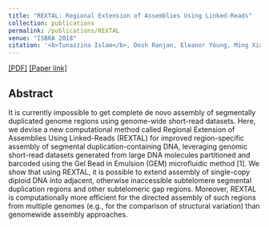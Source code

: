 ```yaml
---
title: "REXTAL: Regional Extension of Assemblies Using Linked-Reads"
collection: publications
permalink: /publications/REXTAL
venue: "ISBRA 2018"
citation: '<b>Tunazzina Islam</b>, Desh Ranjan, Eleanor Young, Ming Xiao, Mohammad Zubair, Harold Riethman. <i>14th International Symposium on Bioinformatics Research and Applications (ISBRA) 2018, pp.63-78.</i>'
---  
```

[[PDF]](https://tunazislam.github.io/files/REXTAL_ISBRA2018.pdf) [[Paper link]](https://link.springer.com/chapter/10.1007/978-3-319-94968-0_6)

## Abstract
It is currently impossible to get complete de novo assembly of segmentally duplicated genome regions using genome-wide short-read datasets.
Here, we devise a new computational method called Regional Extension of Assemblies Using Linked-Reads (REXTAL) for improved region-specific
assembly of segmental duplication-containing DNA, leveraging genomic short-read datasets generated from large DNA molecules partitioned and 
barcoded using the Gel Bead in Emulsion (GEM) microfluidic method [1]. We show that using REXTAL, it is possible to extend assembly of 
single-copy diploid DNA into adjacent, otherwise inaccessible subtelomere segmental duplication regions and other subtelomeric gap regions.
Moreover, REXTAL is computationally more efficient for the directed assembly of such regions from multiple genomes (e.g., for the 
comparison of structural variation) than genomewide assembly approaches.
